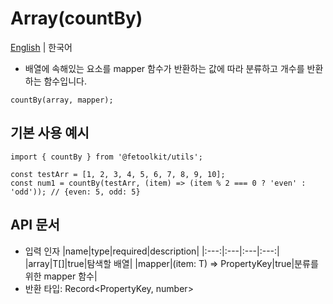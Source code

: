# Array(countBy)

[English](./countBy.md) | 한국어

- 배열에 속해있는 요소를 mapper 함수가 반환하는 값에 따라 분류하고 개수를 반환하는 함수입니다.

```tsx
countBy(array, mapper);
```

## 기본 사용 예시

```tsx
import { countBy } from '@fetoolkit/utils';

const testArr = [1, 2, 3, 4, 5, 6, 7, 8, 9, 10];
const num1 = countBy(testArr, (item) => (item % 2 === 0 ? 'even' : 'odd')); // {even: 5, odd: 5}
```

## API 문서

- 입력 인자
  |name|type|required|description|
  |:---:|:---|:---|:---:|
  |array|T[]|true|탐색할 배열|
  |mapper|(item: T) => PropertyKey|true|분류를 위한 mapper 함수|
- 반환 타입: Record<PropertyKey, number>
